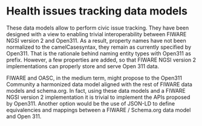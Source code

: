 # Health issues tracking data models

These data models allow to perform civic issue tracking. They have been designed with a view to enabling trivial interoperability between FIWARE NGSI version 2 and Open311. As a result, property names have not been normalized to the camelCasesyntax, they remain as currently specified by Open311. That is the rationale behind naming entity types with Open311 as prefix. However, a few properties are added, so that FIWARE NGSI version 2 implementations can properly store and serve Open 311 data.

FIWARE and OASC, in the medium term, might propose to the Open311 Community a harmonized data model aligned with the rest of FIWARE data models and schema.org. In fact, using these data models and a FIWARE NGSI version 2 implementation it is trivial to implement the APIs proposed by Open311. Another option would be the use of JSON-LD to define equivalencies and mappings between a FIWARE / Schema.org data model and Open 311.



